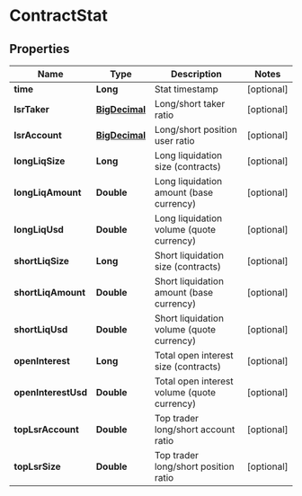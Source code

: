 
# ContractStat

## Properties

Name | Type | Description | Notes
------------ | ------------- | ------------- | -------------
**time** | **Long** | Stat timestamp |  [optional]
**lsrTaker** | [**BigDecimal**](BigDecimal.md) | Long/short taker ratio |  [optional]
**lsrAccount** | [**BigDecimal**](BigDecimal.md) | Long/short position user ratio |  [optional]
**longLiqSize** | **Long** | Long liquidation size (contracts) |  [optional]
**longLiqAmount** | **Double** | Long liquidation amount (base currency) |  [optional]
**longLiqUsd** | **Double** | Long liquidation volume (quote currency) |  [optional]
**shortLiqSize** | **Long** | Short liquidation size (contracts) |  [optional]
**shortLiqAmount** | **Double** | Short liquidation amount (base currency) |  [optional]
**shortLiqUsd** | **Double** | Short liquidation volume (quote currency) |  [optional]
**openInterest** | **Long** | Total open interest size (contracts) |  [optional]
**openInterestUsd** | **Double** | Total open interest volume (quote currency) |  [optional]
**topLsrAccount** | **Double** | Top trader long/short account ratio |  [optional]
**topLsrSize** | **Double** | Top trader long/short position ratio |  [optional]

